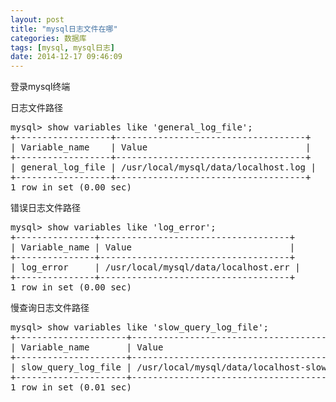 ```yaml
---
layout: post
title: "mysql日志文件在哪"
categories: 数据库
tags: [mysql, mysql日志]
date: 2014-12-17 09:46:09
---
```


登录mysql终端

日志文件路径
<pre>
mysql> show variables like 'general_log_file';
+------------------+------------------------------------+
| Variable_name    | Value                              |
+------------------+------------------------------------+
| general_log_file | /usr/local/mysql/data/localhost.log |
+------------------+------------------------------------+
1 row in set (0.00 sec)
</pre>

错误日志文件路径

<pre>
mysql> show variables like 'log_error';
+---------------+------------------------------------+
| Variable_name | Value                              |
+---------------+------------------------------------+
| log_error     | /usr/local/mysql/data/localhost.err |
+---------------+------------------------------------+
1 row in set (0.00 sec)
</pre>

慢查询日志文件路径

<pre>
mysql> show variables like 'slow_query_log_file';
+---------------------+-----------------------------------------+
| Variable_name       | Value                                   |
+---------------------+-----------------------------------------+
| slow_query_log_file | /usr/local/mysql/data/localhost-slow.log |
+---------------------+-----------------------------------------+
1 row in set (0.01 sec)
</pre>
